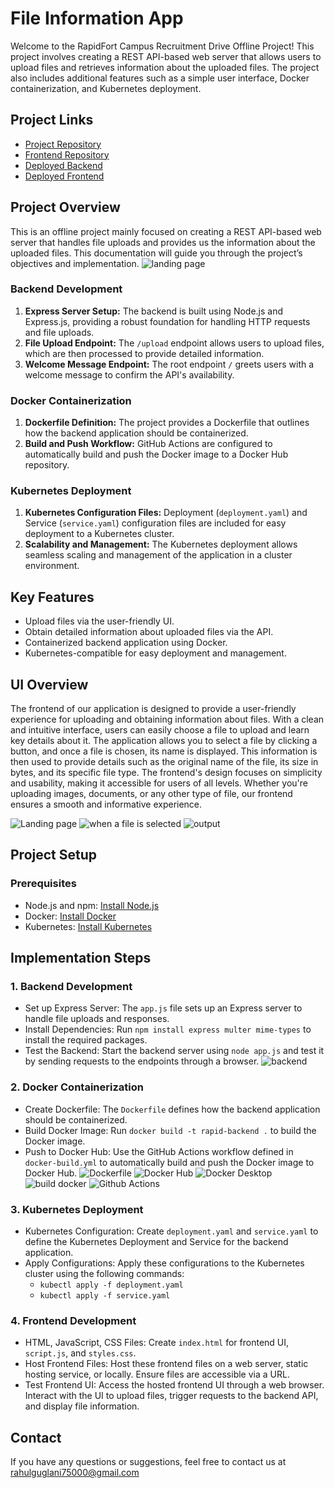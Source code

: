 # File Information App

Welcome to the RapidFort Campus Recruitment Drive Offline Project! This project involves creating a REST API-based web server that allows users to upload files and retrieves information about the uploaded files. The project also includes additional features such as a simple user interface, Docker containerization, and Kubernetes deployment.

## Project Links

- [Project Repository](https://github.com/rahulguglani/rf-backend)
- [Frontend Repository](https://github.com/rahulguglani/rf-frontend)
- [Deployed Backend](https://rf-backend-production.up.railway.app/)
- [Deployed Frontend](https://file-info-rapidfort.netlify.app/)


## Project Overview
This is an offline project mainly focused on creating a REST API-based web server that handles file uploads and provides us the information about the uploaded files. This documentation will guide you through the project’s objectives and implementation.
![landing page](image.png)

### Backend Development

1. **Express Server Setup:** The backend is built using Node.js and Express.js, providing a robust foundation for handling HTTP requests and file uploads.
2. **File Upload Endpoint:** The `/upload` endpoint allows users to upload files, which are then processed to provide detailed information.
3. **Welcome Message Endpoint:** The root endpoint `/` greets users with a welcome message to confirm the API's availability.

### Docker Containerization

1. **Dockerfile Definition:** The project provides a Dockerfile that outlines how the backend application should be containerized.
2. **Build and Push Workflow:** GitHub Actions are configured to automatically build and push the Docker image to a Docker Hub repository.

### Kubernetes Deployment

1. **Kubernetes Configuration Files:** Deployment (`deployment.yaml`) and Service (`service.yaml`) configuration files are included for easy deployment to a Kubernetes cluster.
2. **Scalability and Management:** The Kubernetes deployment allows seamless scaling and management of the application in a cluster environment.

## Key Features

- Upload files via the user-friendly UI.
- Obtain detailed information about uploaded files via the API.
- Containerized backend application using Docker.
- Kubernetes-compatible for easy deployment and management.

## UI Overview

The frontend of our application is designed to provide a user-friendly experience for uploading and obtaining information about files. With a clean and intuitive interface, users can easily choose a file to upload and learn key details about it. The application allows you to select a file by clicking a button, and once a file is chosen, its name is displayed. This information is then used to provide details such as the original name of the file, its size in bytes, and its specific file type. The frontend's design focuses on simplicity and usability, making it accessible for users of all levels. Whether you're uploading images, documents, or any other type of file, our frontend ensures a smooth and informative experience.

![Landing page](image-7.png)
![when a file is selected](image-8.png)
![output](image-9.png)

## Project Setup

### Prerequisites

- Node.js and npm: [Install Node.js](https://nodejs.org/)
- Docker: [Install Docker](https://www.docker.com/)
- Kubernetes: [Install Kubernetes](https://kubernetes.io/)

## Implementation Steps

### 1. Backend Development

- Set up Express Server: The `app.js` file sets up an Express server to handle file uploads and responses.
- Install Dependencies: Run `npm install express multer mime-types` to install the required packages.
- Test the Backend: Start the backend server using `node app.js` and test it by sending requests to the endpoints through a browser.
![backend](image-1.png)

### 2. Docker Containerization

- Create Dockerfile: The `Dockerfile` defines how the backend application should be containerized.
- Build Docker Image: Run `docker build -t rapid-backend .` to build the Docker image.
- Push to Docker Hub: Use the GitHub Actions workflow defined in `docker-build.yml` to automatically build and push the Docker image to Docker Hub.
![Dockerfile](image-3.png)
![Docker Hub](image-4.png)
![Docker Desktop](image-2.png)
![build docker](image-5.png)
![Github Actions](image-6.png)

### 3. Kubernetes Deployment

- Kubernetes Configuration: Create `deployment.yaml` and `service.yaml` to define the Kubernetes Deployment and Service for the backend application.
- Apply Configurations: Apply these configurations to the Kubernetes cluster using the following commands:
  - `kubectl apply -f deployment.yaml`
  - `kubectl apply -f service.yaml`



### 4. Frontend Development

- HTML, JavaScript, CSS Files: Create `index.html` for frontend UI, `script.js`, and `styles.css`.
- Host Frontend Files: Host these frontend files on a web server, static hosting service, or locally. Ensure files are accessible via a URL.
- Test Frontend UI: Access the hosted frontend UI through a web browser. Interact with the UI to upload files, trigger requests to the backend API, and display file information.

## Contact

If you have any questions or suggestions, feel free to contact us at rahulguglani75000@gmail.com
